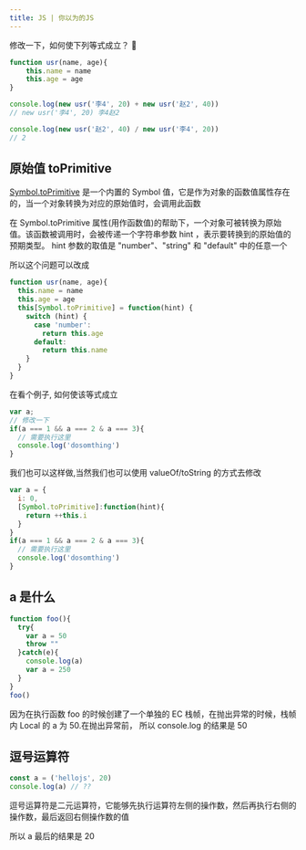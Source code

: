 ```yaml
---
title: JS | 你以为的JS
---
```


修改一下，如何使下列等式成立？ 🤔

```js
function usr(name, age){
    this.name = name 
    this.age = age 
}

console.log(new usr('李4', 20) + new usr('赵2', 40))
// new usr('李4', 20) 李4赵2

console.log(new usr('赵2', 40) / new usr('李4', 20))
// 2
```

## 原始值 toPrimitive

[Symbol.toPrimitive](https://developer.mozilla.org/zh-CN/docs/Web/JavaScript/Reference/Global_Objects/Symbol/toPrimitive) 是一个内置的 Symbol 值，它是作为对象的函数值属性存在的，当一个对象转换为对应的原始值时，会调用此函数

在 Symbol.toPrimitive 属性(用作函数值)的帮助下，一个对象可被转换为原始值。该函数被调用时，会被传递一个字符串参数 hint ，表示要转换到的原始值的预期类型。 hint 参数的取值是 "number"、"string" 和 "default" 中的任意一个

所以这个问题可以改成

```js
function usr(name, age){
  this.name = name 
  this.age = age 
  this[Symbol.toPrimitive] = function(hint) {
    switch (hint) {
      case 'number': 
        return this.age
      default: 
        return this.name     
    }
  }
}
```

在看个例子, 如何使该等式成立

```js
var a;
// 修改一下
if(a === 1 && a === 2 & a === 3){
  // 需要执行这里
  console.log('dosomthing')
}
```

我们也可以这样做,当然我们也可以使用 valueOf/toString 的方式去修改

```js
var a = {
  i: 0,
  [Symbol.toPrimitive]:function(hint){
    return ++this.i
  }
}
if(a === 1 && a === 2 & a === 3){
  // 需要执行这里
  console.log('dosomthing')
}
```

## a 是什么

```js
function foo(){
  try{
    var a = 50
    throw ""
  }catch(e){
    console.log(a)
    var a = 250
  }
}
foo()
```

因为在执行函数 foo 的时候创建了一个单独的 EC 栈帧，在抛出异常的时候，栈帧内 Local 的 a 为 50.在抛出异常前， 所以 console.log 的结果是 50

## 逗号运算符

```js
const a = ('hellojs', 20)
console.log(a) // ??
```

逗号运算符是二元运算符，它能够先执行运算符左侧的操作数，然后再执行右侧的操作数，最后返回右侧操作数的值

所以 a 最后的结果是 20
